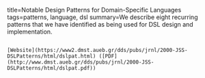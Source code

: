 title=Notable Design Patterns for Domain-Specific Languages
tags=patterns, language, dsl
summary=We describe eight recurring patterns that we have identified as being used for DSL design and implementation.
~~~~~~

[Website](https://www2.dmst.aueb.gr/dds/pubs/jrnl/2000-JSS-DSLPatterns/html/dslpat.html) ([PDF](http://www.dmst.aueb.gr/dds/pubs/jrnl/2000-JSS-DSLPatterns/html/dslpat.pdf))


